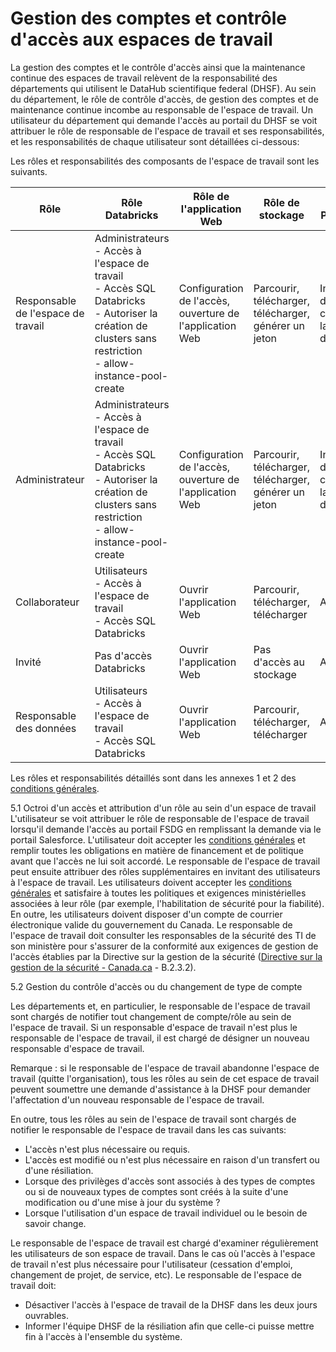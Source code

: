 # Gestion des comptes et contrôle d'accès aux espaces de travail  

La gestion des comptes et le contrôle d'accès ainsi que la maintenance continue des espaces de travail relèvent de la responsabilité des départements qui utilisent le DataHub scientifique federal (DHSF). Au sein du département, le rôle de contrôle d'accès, de gestion des comptes et de maintenance continue incombe au responsable de l'espace de travail. Un utilisateur du département qui demande l'accès au portail du DHSF se voit attribuer le rôle de responsable de l'espace de travail et ses responsabilités, et les responsabilités de chaque utilisateur sont détaillées ci-dessous:  

Les rôles et responsabilités des composants de l'espace de travail sont les suivants. 

| Rôle | Rôle Databricks | Rôle de l'application Web | Rôle de stockage | Rôle PostgreSQL |
| --- | --- | --- | --- | --- |
| Responsable de l'espace de travail | Administrateurs <br/> - Accès à l'espace de travail <br/> - Accès SQL Databricks <br/> - Autoriser la création de clusters sans restriction <br/> - allow-instance-pool-create | Configuration de l'accès, ouverture de l'application Web | Parcourir, télécharger, télécharger, générer un jeton | Informations de connexion à la base de données |
| Administrateur | Administrateurs <br/> - Accès à l'espace de travail <br/> - Accès SQL Databricks <br/> - Autoriser la création de clusters sans restriction <br/> - allow-instance-pool-create | Configuration de l'accès, ouverture de l'application Web | Parcourir, télécharger, télécharger, générer un jeton | Informations de connexion à la base de données |
| Collaborateur | Utilisateurs <br /> - Accès à l'espace de travail <br/> - Accès SQL Databricks | Ouvrir l'application Web | Parcourir, télécharger, télécharger | Aucun rôle |
| Invité | Pas d'accès Databricks | Ouvrir l'application Web | Pas d'accès au stockage | Aucun rôle |
| Responsable des données | Utilisateurs <br/> - Accès à l'espace de travail <br/> - Accès SQL Databricks | Ouvrir l'application Web | Parcourir, télécharger, télécharger | Aucun rôle |

Les rôles et responsabilités détaillés sont dans les annexes 1 et 2 des [conditions générales](https://163gc.sharepoint.com/:w:/r/sites/ScienceProgram/Shared%20Documents/Data%20Solutions%20for%20Science/Federal%20Science%20DataHub%20(FSDH)/Project%20Planning%20%26%20Execution/Cyber%20Security/Gate%204/Evidence/Terms%26Conditions.docx?d=w1c8fdbc8e07d4cf6b1dc68fd3394e227&csf=1&web=1&e=u7GGfp).

5.1 Octroi d'un accès et attribution d'un rôle au sein d'un espace de travail 
L'utilisateur se voit attribuer le rôle de responsable de l'espace de travail lorsqu'il demande l'accès au portail FSDG en remplissant la demande via le portail Salesforce. L'utilisateur doit accepter les [conditions générales](https://163gc.sharepoint.com/:w:/r/sites/ScienceProgram/Shared%20Documents/Data%20Solutions%20for%20Science/Federal%20Science%20DataHub%20(FSDH)/Project%20Planning%20%26%20Execution/Cyber%20Security/Gate%204/Evidence/Terms%26Conditions.docx?d=w1c8fdbc8e07d4cf6b1dc68fd3394e227&csf=1&web=1&e=u7GGfp) et remplir toutes les obligations en matière de financement et de politique avant que l'accès ne lui soit accordé. Le responsable de l'espace de travail peut ensuite attribuer des rôles supplémentaires en invitant des utilisateurs à l'espace de travail. Les utilisateurs doivent accepter les [conditions générales](https://163gc.sharepoint.com/:w:/r/sites/ScienceProgram/Shared%20Documents/Data%20Solutions%20for%20Science/Federal%20Science%20DataHub%20(FSDH)/Project%20Planning%20%26%20Execution/Cyber%20Security/Gate%204/Evidence/Terms%26Conditions.docx?d=w1c8fdbc8e07d4cf6b1dc68fd3394e227&csf=1&web=1&e=u7GGfp) et satisfaire à toutes les politiques et exigences ministérielles associées à leur rôle (par exemple, l'habilitation de sécurité pour la fiabilité). En outre, les utilisateurs doivent disposer d'un compte de courrier électronique valide du gouvernement du Canada. Le responsable de l'espace de travail doit consulter les responsables de la sécurité des TI de son ministère pour s'assurer de la conformité aux exigences de gestion de l'accès établies par la Directive sur la gestion de la sécurité ([Directive sur la gestion de la sécurité - Canada.ca](https://www.tbs-sct.canada.ca/pol/doc-fra.aspx?id=32611) - B.2.3.2).  

5.2 Gestion du contrôle d'accès ou du changement de type de compte 

Les départements et, en particulier, le responsable de l'espace de travail sont chargés de notifier tout changement de compte/rôle au sein de l'espace de travail. Si un responsable d'espace de travail n'est plus le responsable de l'espace de travail, il est chargé de désigner un nouveau responsable d'espace de travail. 

Remarque : si le responsable de l'espace de travail abandonne l'espace de travail (quitte l'organisation), tous les rôles au sein de cet espace de travail peuvent soumettre une demande d'assistance à la DHSF pour demander l'affectation d'un nouveau responsable de l'espace de travail.  

En outre, tous les rôles au sein de l'espace de travail sont chargés de notifier le responsable de l'espace de travail dans les cas suivants:

- L'accès n'est plus nécessaire ou requis.   
- L'accès est modifié ou n'est plus nécessaire en raison d'un transfert ou d'une résiliation.  
- Lorsque des privilèges d'accès sont associés à des types de comptes ou si de nouveaux types de comptes sont créés à la suite d'une modification ou d'une mise à jour du système ?  
- Lorsque l'utilisation d'un espace de travail individuel ou le besoin de savoir change.  

Le responsable de l'espace de travail est chargé d'examiner régulièrement les utilisateurs de son espace de travail. Dans le cas où l'accès à l'espace de travail n'est plus nécessaire pour l'utilisateur (cessation d'emploi, changement de projet, de service, etc). Le responsable de l'espace de travail doit: 

- Désactiver l'accès à l'espace de travail de la DHSF dans les deux jours ouvrables. 
- Informer l'équipe DHSF de la résiliation afin que celle-ci puisse mettre fin à l'accès à l'ensemble du système. 
